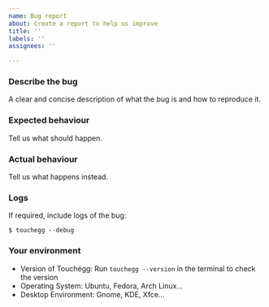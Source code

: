 ```yaml
---
name: Bug report
about: Create a report to help us improve
title: ''
labels: ''
assignees: ''

---
```


### Describe the bug

A clear and concise description of what the bug is and how to reproduce it.

### Expected behaviour

Tell us what should happen.

### Actual behaviour

Tell us what happens instead.

### Logs

If required, include logs of the bug:


```
$ touchegg --debug

```

### Your environment

 * Version of Touchégg: Run `touchegg --version` in the terminal to check the version
 * Operating System: Ubuntu, Fedora, Arch Linux...
 * Desktop Environment: Gnome, KDE, Xfce...

<!--
Please, make sure to search for similar bug reports before creating one and to read the FAQ:
https://github.com/JoseExposito/touchegg#faq
-->
